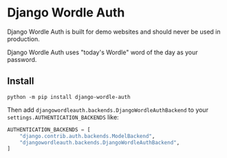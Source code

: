 # Django Wordle Auth

Django Wordle Auth is built for demo websites and should never be used in production.

Django Wordle Auth uses "today's Wordle" word of the day as your password.

## Install

```shell
python -m pip install django-wordle-auth
```

Then add `djangowordleauth.backends.DjangoWordleAuthBackend` to your `settings.AUTHENTICATION_BACKENDS` like:

```python
AUTHENTICATION_BACKENDS = [
    "django.contrib.auth.backends.ModelBackend",
    "djangowordleauth.backends.DjangoWordleAuthBackend",
]
```
